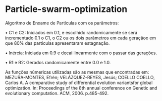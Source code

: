 # Particle-swarm-optimization

Algoritmo de Enxame de Partículas com os parâmetros:
 
 • C1 e C2: Iniciados em 0.1, e escolhido randomicamente se será incrementado 0.1 o C1, o C2 ou os dois parâmetros em cada geraçãoo em que 80% das partículas apresentaram estagnação.

• Inércia: Iniciada em 0.9 e decai linearmente com o passar das gerações.

• R1 e R2: Gerados randomicamente entre 0.0 e 1.0.
  
As funções númericas utilizadas são as mesmas que encontradas em: MEZURA-MONTES, Efrén; VELÁZQUEZ-REYES, Jesús; COELLO COELLO, Carlos A. A comparative study of differential evolution variantsfor global optimization. In: Proceedings of the 8th annual conference on Genetic and evolutionary computation. ACM, 2006. p.485-492.
